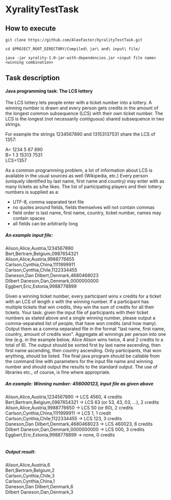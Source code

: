 # XyralityTestTask

## How to execute

```
git clone https://github.com/AlexFaster/XyralityTestTask.git
```
```
cd $PROJECT_ROOT_DIRECTORY/Compiled\ jar\ and\ input\ file/
```
```
java -jar xyrality-1.0-jar-with-dependencies.jar <input file name> <winning combination>
```

## Task description
#### Java programming task: The LCS lottery
 
The LCS lottery lets people enter with a ticket number into a lottery. A winning number is drawn and every person gets credits in 
the amount of the longest common subsequence (LCS) with their own ticket number. The LCS is the longest (not necessarily contiguous) shared subsequence in two strings.

For example the strings 1234567890 and 13153137531 share the LCS of 1357: 
 
A= 1234 5   67   890 <br/>
B= 1 3 15313 7531 <br/>
LCS=1357<br/>


As a common programming problem, a lot of information about LCS is available in the usual sources as well (Wikipedia, etc.) 
Every person (uniquely identified by last name, first name and country) may enter with as many tickets as s/he likes. 
The list of participating players and their lottery numbers is supplied as a: <br/>
 -  UTF-8, comma separated text file 
 -  no quotes around fields, fields themselves will not contain commas 
 -  field order is last name, first name, country, ticket number, names may contain
spaces 
 -  all fields can be arbitrarily long 

##### An example input file: <br/>
Alison,Alice,Austria,1234567890 <br/>
Bert,Bertram,Belgium,0987654321 <br/>
Alison,Alice,Austria,9988776655 <br/>
Carlson,Cynthia,China,1111999911 <br/>
Carlson,Cynthia,Chile,1122334455 <br/>
Daneson,Dan Dilbert,Denmark,4680468023 <br/>
Dilbert Daneson,Dan,Denmark,0000000000 <br/>
Eggbert,Eric,Estonia,9988778899 


Given a winning ticket number, every participant wins x credits for a ticket with an LCS of length x with the winning number. If a participant 
has multiple tickets that win credits, they win the sum of credits for all their tickets.
Your task: given the input file of participants with their ticket numbers as stated above and a single winning number, please output a comma-separated
list of people, that have won credits (and how many). Output them as a comma separated file in the format "last name, first name, country, amount of
credits won". Aggregate all winnings per person into one line (e.g. in the example below, Alice Alison wins twice, 4 and 2 credits to a total of 6). The output
should be sorted first by last name ascending, then first name ascending, then country ascending. Only participants, that won anything, should be listed. 
The final java program should be callable from the command line with parameters for the input file name and winning number and should output the
results to the standard output. The use of libraries etc., of course, is fine where appropriate. <br/>


##### An example: Winning number: 456000123, input file as given above <br/>
Alison,Alice,Austria,1234567890 -> LCS 4560, 4 credits  <br/>
Bert,Bertram,Belgium,0987654321 -> LCS 63 (or 53, 43, 03, ...), 2 credits <br/>
Alison,Alice,Austria,9988776650 -> LCS 50 (or 60), 2 credits <br/>
Carlson,Cynthia,China,1111999911 -> LCS 1, 1 credit <br/>
Carlson,Cynthia,Chile,1122334455 -> LCS 123, 3 credits  <br/>
Daneson,Dan Dilbert,Denmark,4680468023 -> LCS 460023, 6 credits  <br/>
Dilbert Daneson,Dan,Denmark,0000000000 -> LCS 000, 3 credits <br/>
Eggbert,Eric,Estonia,9988778899 -> none, 0 credits  <br/> <br/>
 

##### Output result: 
Alison,Alice,Austria,6  <br/>
Bert,Bertram,Belgium,2  <br/>
Carlson,Cynthia,Chile,3  <br/>
Carlson,Cynthia,China,1  <br/>
Daneson,Dan Dilbert,Denmark,6  <br/>
Dilbert Daneson,Dan,Denmark,3 <br/>
